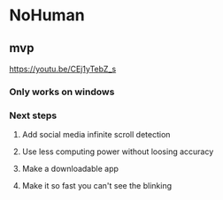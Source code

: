 # NoHuman

## mvp
https://youtu.be/CEj1yTebZ_s

### Only works on windows

### Next steps

1. Add social media infinite scroll detection

2. Use less computing power without loosing accuracy

3. Make a downloadable app

4. Make it so fast you can't see the blinking